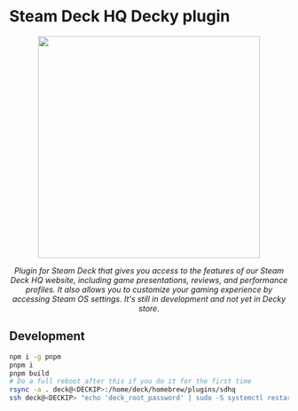 # Steam Deck HQ Decky plugin

<p align="center">
  <img src="https://github.com/CapitaineJSparrow/steam-deck-hq-plugin/raw/master/img.png" width="400" />
</p>

<p align="center">
<i>Plugin for Steam Deck that gives you access to the features of our Steam Deck HQ website, including game presentations, reviews, and performance profiles. It also allows you to customize your gaming experience by accessing Steam OS settings. It's still in development and not yet in Decky store.</i>
</p>

## Development

```bash
npm i -g pnpm
pnpm i
pnpm build
# Do a full reboot after this if you do it for the first time
rsync -a . deck@<DECKIP>:/home/deck/homebrew/plugins/sdhq
ssh deck@<DECKIP> "echo 'deck_root_password' | sudo -S systemctl restart plugin_loader"
```
